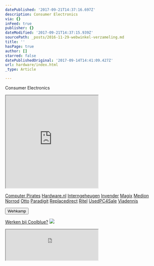```yaml
---
datePublished: '2017-09-21T14:37:16.697Z'
description: Consumer Electronics
via: {}
inFeed: true
publisher: {}
dateModified: '2017-09-21T14:37:15.939Z'
sourcePath: _posts/2016-11-29-webwinkel-verzameling.md
title: ''
hasPage: true
author: []
starred: false
datePublishedOriginal: '2017-09-14T14:41:09.427Z'
url: hardware/index.html
_type: Article

---
```

Consumer Electronics

<iframe src="https://the-grid.github.io/ed-userhtml/?g=eJy1V11vmzAUfc-vYEjNW8JX0nw0TtV1nVap6_bQh_UpMnADVoxBxhmppv33XQzpaNe0qQZRhLHB955z7HsvXnz49O3y7v77lRGrhC97i30DNMTGqttcPXBY9kL20_jVM_CX0N2gYKGK54Yztu1sd6aHY2BRrHBMD-FA7zcaqWcv_DR8WPZ6C2rEEtbEjJXK5pZVFMXwIoA8ZBICNRTcNBSVEShirnxOxcZcLlgSGbkMnszx04TK8n3rOqER5JYI_RWrblUMkWShVTCxAS4oTSyKLga1j0xEpkE5evhy9_XGUFuVSkbRsYZKzIpaxaLmhB0De34qQ5Bz-wxBWXRpHKDDmU99OgzSpBsyewddElHBUEkaAl6CDcihAGWdB8QZn47sPk2ys4RMnbE7nekOJY7nTU4d3ZFEN1vSGXvYZRLyvPOVRNMgBVVQglMogFJkZo9Wjruq-K5qwifu54727SOCrrn6QNWAaWSdMNnbb43HIRpBrDh0lkj29o-k4TZpuEfQyBFWhoAEyEymkaRJQhEjL7OJFXAWbKrreUacviJbyfs5GXmO3V-Tux83fRwgpZ0T7wI3Jf4rjnp-X9AEyMeUD24hLMDvSCG0j87-f6HHry50gJG3zfM4zergZCKE3ZDm2a4MU9fzZpNGoN4WxSDIXwlXQwInpkjXKedpgZ4vmw6WRhvSNDB3HAYBCMzcPEuZ0PDqNF6LlMVZqdHYGz1TKAzfpdBTJy1p1DTaokrHVjjXHdleXeEc96Xq1hBqe5xQIQjB8hCoDsNWouyvyRbK4OFIOyDSeOyM39QIq_R7RLraZaAFaEUfqKx1nIRwj2J5jiCGbQRC5-j6M8Gd2W4juK6fvNgMst5bulQ-QDW9tCLRM_AdS_WQyrIqILgy_2VMRFqn0dSbHPc99Y8w93uLrahR4-tQhUyuh7HYF3Ga4LO5g5O55-eeFUj8QGI_QY_ajsPx0WT0QkmuzeTpVgZwtB1DAyfmxJ2a9UmNmDPbNCrYxLRN6zFTWtVhDU-A-kD4B5Vzx10" height="300" style=""></iframe>

[Computer Pirates][0]
[Hardware.nl][1]
[Interngeheugen][2]
[Invender][3]
[Magix][4]
[Medion][5]
[Norrod][6]
[Otto][7]
[Paradigit][8]
[Replacedirect][9]
[Ritel][10]
[UsedPC4Sale][11]
[Viadennis][12]

<button data-role="cta" style="">Wehkamp</button>

[Werken bij Coolblue?][13]
![](https://the-grid-user-content.s3-us-west-2.amazonaws.com/d4d8e480-281e-41f8-a31e-4427722137e0.png)

<iframe src="https://the-grid.github.io/ed-userhtml/?g=eJyNkDEPwiAQhXd-BbLrUatRK-2izjq4OFJAIVLbUKwa438XSV2cvOUl38u9vDs2WG9X-8Nug7WvbIHYVxSXQaDX1j-sKpA0HX4iHKbi9-HNSK8znEwpbe7LiLUyJ-0Di-hD0Cuk9OsIMY61U8ecaO-bDKBxx5G-gLBGnEHwKnhZEpZtWrYpCKe4N52KlCaJDdZsQgpmqhNunfiNaeurE-rvHBwPyMlsPCd985wsKMFl7aRyOaEECgY8FGdQ1vIRHxL_8wbVPF1G" height="100" style=""></iframe>



[0]: http://www.computerpirates.com/
[1]: http://www.hardware.nl/
[2]: http://www.interngeheugen.com/tt/?tt=2902_12_133761_Interngeheugen&r=%2F
[3]: http://www.invender.nl/ttiv/index.php?tt=352_12_133761_Invender&r=%2F
[4]: http://www.magix.com/ap/tradetracker/?tt=2074_12_133761_Magix&r=%2F
[5]: http://tc.tradetracker.net/?c=3452&m=12&a=133761
[6]: http://www.norrod.nl/tt/index.aspx?tt=23396_12_133761_Norrod&r=%2F
[7]: http://www.otto.nl/
[8]: http://www.paradigit.nl/tt/index.aspx?tt=5043_12_133761_Paradigit&r=%2F
[9]: http://www.replacedirect.nl/
[10]: http://www.ritel.nl/telecom/?tt=668_12_133761_Ritel&r=%2F
[11]: http://tc.tradetracker.net/?c=20400&m=12&a=133761&r=UsedPC4sale&u=%2F
[12]: http://www.viadennis.nl/computer/?tt=15804_12_133761_Viadennis&r=%2F
[13]: http://prf.hn/click/camref:1100l3bs3/creativeref:1011l11074